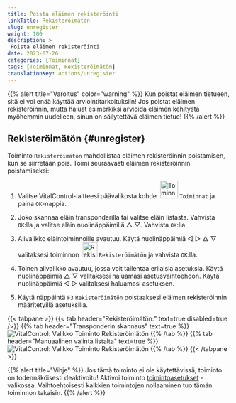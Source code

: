 ```yaml
---
title: Poista eläimen rekisteröinti
linkTitle: Rekisteröimätön
slug: unregister
weight: 100
description: >
 Poista eläimen rekisteröinti
date: 2023-07-26
categories: [Toiminnat]
tags: [Toiminnat, Rekisteröimätön]
translationKey: actions/unregister
---
```

{{% alert title="Varoitus" color="warning" %}}
Kun poistat eläimen tietueen, sitä ei voi enää käyttää arviointitarkoituksiin! Jos poistat eläimen rekisteröinnin, mutta haluat esimerkiksi arvioida eläimen kehitystä myöhemmin uudelleen, sinun on säilytettävä eläimen tietue!
{{% /alert %}}

## Rekisteröimätön {#unregister}

Toiminto `Rekisteröimätön` mahdollistaa eläimen rekisteröinnin poistamisen, kun se siirretään pois. Toimi seuraavasti eläimen rekisteröinnin poistamiseksi:

1. Valitse VitalControl-laitteesi päävalikosta kohde &nbsp;<img src="/icons/actions.svg" width="40" align="bottom" alt="Toiminnat" /> `Toiminnat` ja paina `OK`-nappia.

2. Joko skannaa eläin transponderilla tai valitse eläin listasta. Vahvista `OK`:lla ja valitse eläin nuolinäppäimillä △ ▽. Vahvista `OK`:lla.

3. Alivalikko eläintoiminnoille avautuu. Käytä nuolinäppäimiä ◁ ▷ △ ▽ valitaksesi toiminnon &nbsp;<img src="/icons/actions/unregister.svg" width="33" align="bottom" alt="Rekisteröimätön" /> `Rekisteröimätön` ja vahvista `OK`:lla.

4. Toinen alivalikko avautuu, jossa voit tallentaa erilaisia asetuksia. Käytä nuolinäppäimiä △ ▽ valitaksesi haluamasi asetusvaihtoehdon. Käytä nuolinäppäimiä ◁ ▷ valitaksesi haluamasi asetuksen.

5. Käytä näppäintä `F3` `Rekisteröimätön` poistaaksesi eläimen rekisteröinnin määritetyillä asetuksilla.

{{< tabpane >}}
{{< tab header="Rekisteröimätön:" text=true disabled=true />}}
{{% tab header="Transponderin skannaus" text=true %}}
![VitalControl: Valikko Toiminto Rekisteröimätön](../images/unregister-scan.png "Poista eläimen rekisteröinti")
{{% /tab %}}
{{% tab header="Manuaalinen valinta listalta" text=true %}}
![VitalControl: Valikko Toiminto Rekisteröimätön](../images/unregister.png "Poista eläimen rekisteröinti")
{{% /tab %}}
{{< /tabpane >}}


{{% alert title="Vihje" %}}
Jos tämä toiminto ei ole käytettävissä, toiminto on todennäköisesti deaktivoitu! Aktivoi toiminto [toimintoasetukset](../setting/) -valikossa. Vaihtoehtoisesti kaikkien toimintojen nollaaminen tuo tämän toiminnon takaisin.
{{% /alert %}}
